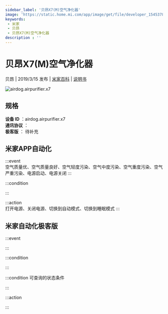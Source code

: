 ```yaml
---
sidebar_label: '贝昂X7(M)空气净化器'
image: 'https://static.home.mi.com/app/image/get/file/developer_1545378217oincmp9u.png'
keywords: 
 - 米家
 - 贝昂
 - 贝昂X7(M)空气净化器
description : ''
---
```

# 贝昂X7(M)空气净化器

贝昂 | 2019/3/15 发布 | [米家百科](https://home.mi.com/webapp/content/baike/product/index.html?model=airdog.airpurifier.x7) | [说明书](https://home.mi.com/views/introduction.html?model=airdog.airpurifier.x7&region=cn)

![airdog.airpurifier.x7](https://static.home.mi.com/app/image/get/file/developer_1545378217oincmp9u.png)

## 规格  
> 
**设备 ID** ：airdog.airpurifier.x7  
**通讯协议** ：  
**极客版**  ： 待补充 


## 米家APP自动化  

:::event  
空气质量优、空气质量良好、空气轻度污染、空气中度污染、空气重度污染、空气严重污染、电源启动、电源关闭
:::

:::condition  

:::

:::action   
打开电源、关闭电源、切换到自动模式、切换到睡眠模式
:::

## 米家自动化极客版  

:::event  

:::

:::condition  

:::

:::condition 可查询的状态条件  

:::

:::action  

:::

        
